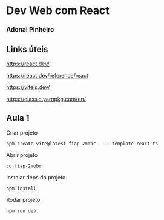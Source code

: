 # Dev Web com React

### Adonai Pinheiro

## Links úteis

https://react.dev/

https://react.dev/reference/react

https://vitejs.dev/

https://classic.yarnpkg.com/en/

## Aula 1

Criar projeto

```shell
npm create vite@latest fiap-2mobr -- --template react-ts
```

Abrir projeto

```shell
cd fiap-2mobr
```

Instalar deps do projeto

```shell
npm install
```

Rodar projeto

```shell
npm run dev
```
